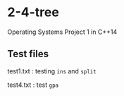 # 2-4-tree
Operating Systems Project 1 in C++14

## Test files
test1.txt : testing `ins` and `split`

test4.txt : test `gpa`

